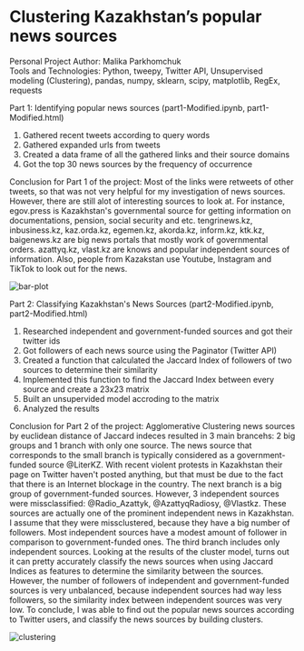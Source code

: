 # Clustering Kazakhstan’s popular news sources
Personal Project
Author: Malika Parkhomchuk  
Tools and Technologies: Python, tweepy, Twitter API, Unsupervised modeling (Clustering), pandas, numpy, sklearn, scipy, matplotlib, RegEx, requests


Part 1: Identifying popular news sources (part1-Modified.ipynb, part1-Modified.html)

1. Gathered recent tweets according to query words
2. Gathered expanded urls from tweets
3. Created a data frame of all the gathered links and their source domains
4. Got the top 30 news sources by the frequency of occurrence

Conclusion for Part 1 of the project:
Most of the links were retweets of other tweets, so that was not very helpful for my investigation of news sources. However, there are still alot of interesting sources to look at. For instance, egov.press is Kazakhstan's governmental source for getting information on documentations, pension, social security and etc. tengrinews.kz, inbusiness.kz, kaz.orda.kz, egemen.kz, akorda.kz, inform.kz, ktk.kz, baigenews.kz are big news portals that mostly work of governmental orders. azattyq.kz, vlast.kz are knows and popular independent sources of information. Also, people from Kazakstan use Youtube, Instagram and TikTok to look out for the news.

![bar-plot](https://user-images.githubusercontent.com/74110762/197629091-08ef9a05-4832-491d-ae5d-e1559719cd8a.png)

Part 2: Classifying Kazakhstan's News Sources (part2-Modified.ipynb, part2-Modified.html)

1. Researched independent and government-funded sources and got their twitter ids
2. Got followers of each news source using the Paginator (Twitter API)
3. Created a function that calculated the Jaccard Index of followers of two sources to determine their similarity
4. Implemented this function to find the Jaccard Index between every source and create a 23x23 matrix
5. Built an unsupervided model accroding to the matrix
6. Analyzed the results

Conclusion for Part 2 of the project:
Agglomerative Clustering news sources by euclidean distance of Jaccard indeces resulted in 3 main brancehs: 2 big groups and 1 branch with only one source. The news source that corresponds to the small branch is typically considered as a government-funded source @LiterKZ. With recent violent protests in Kazakhstan their page on Twitter haven't posted anything, but that must be due to the fact that there is an Internet blockage in the country. The next branch is a big group of government-funded sources. However, 3 independent sources were missclassified: @Radio_Azattyk, @AzattyqRadiosy, @Vlastkz. These sources are actually one of the prominent independent news in Kazakhstan. I assume that they were missclustered, because they have a big number of followers. Most independent sources have a modest amount of follower in comparison to government-funded ones. The third branch includes only independent sources.
Looking at the results of the cluster model, turns out it can pretty accurately classify the news sources when using Jaccard Indices as features to determine the similarity between the sources. However, the number of followers of independent and government-funded sources is very unbalanced, because independent sources had way less followers, so the similarity index between independent sources was very low. To conclude, I was able to find out the popular news sources according to Twitter users, and classify the news sources by building clusters.

![clustering](https://user-images.githubusercontent.com/74110762/197629294-7f2aa847-da00-4839-a538-f1ba65f8d1ab.png)
